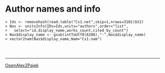 # Author names and info


```
> Ids <- removehash(read.table("Cs1.net",skip=1,nrows=3101)$V2)
> Nas <- unitsInfo(IDs=Ids,units="authors",order="list",
+   select="id,display_name,works_count,cited_by_count")
> Nas$display_name <- gsub(intToUtf8(8208),"-",Nas$display_name)
> vector2nam(Nas$display_name,Nam="Cs1.nam")
```

```

```

```

```

```

```

<hr />

[OpenAlex2Pajek](../README.md)
